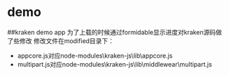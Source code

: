 # demo

##kraken demo app
为了上载的时候通过formidable显示进度对kraken源码做了些修改
修改文件在modified目录下：
* appcore.js对应node-modules\kraken-js\lib\appcore.js
* multipart.js对应node-modules\kraken-js\lib\middlewear\multipart.js
